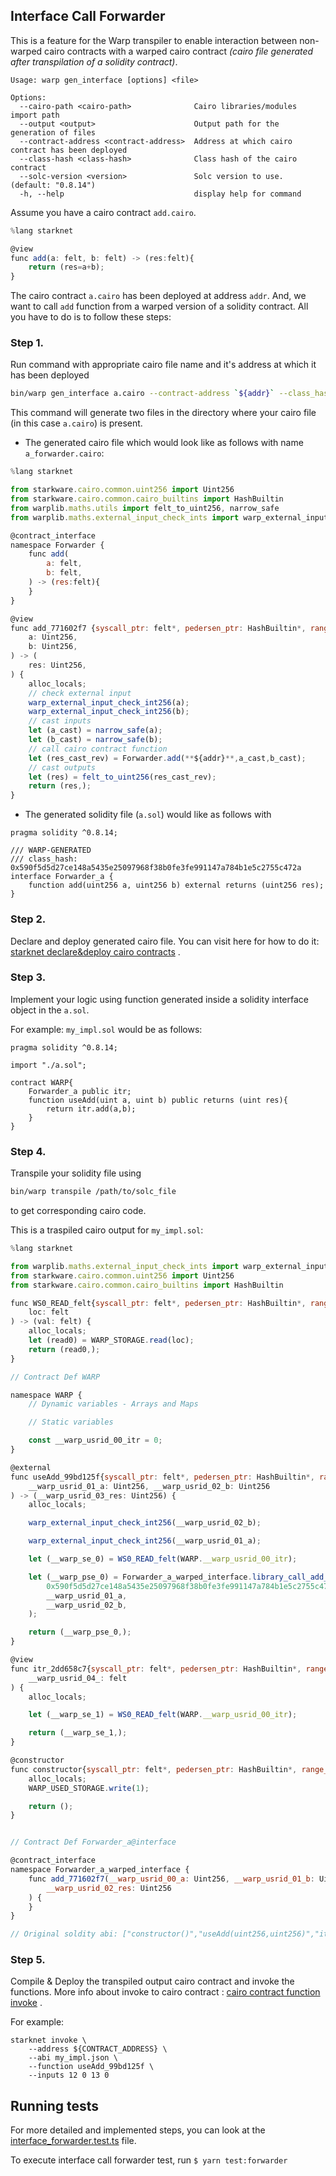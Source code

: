 ## Interface Call Forwarder

This is a feature for the Warp transpiler to enable interaction between non-warped cairo contracts with a warped cairo contract _(cairo file generated after transpilation of a solidity contract)_.

```text
Usage: warp gen_interface [options] <file>

Options:
  --cairo-path <cairo-path>              Cairo libraries/modules import path
  --output <output>                      Output path for the generation of files
  --contract-address <contract-address>  Address at which cairo contract has been deployed
  --class-hash <class-hash>              Class hash of the cairo contract
  --solc-version <version>               Solc version to use. (default: "0.8.14")
  -h, --help                             display help for command
```

Assume you have a cairo contract `add.cairo`.

```js
%lang starknet

@view
func add(a: felt, b: felt) -> (res:felt){
    return (res=a+b);
}
```

The cairo contract `a.cairo` has been deployed at address `addr`. And, we want to call `add` function from a warped version of a solidity contract. All you have to do is to follow these steps:

### Step 1.

Run command with appropriate cairo file name and it's address at which it has been deployed

```sh
bin/warp gen_interface a.cairo --contract-address `${addr}` --class_hash `${cairo_contract_class_hash}`
```

This command will generate two files in the directory where your cairo file (in this case `a.cairo`) is present.

- The generated cairo file which would look like as follows with name `a_forwarder.cairo`:

```js
%lang starknet

from starkware.cairo.common.uint256 import Uint256
from starkware.cairo.common.cairo_builtins import HashBuiltin
from warplib.maths.utils import felt_to_uint256, narrow_safe
from warplib.maths.external_input_check_ints import warp_external_input_check_int256

@contract_interface
namespace Forwarder {
    func add(
        a: felt,
        b: felt,
    ) -> (res:felt){
    }
}

@view
func add_771602f7 {syscall_ptr: felt*, pedersen_ptr: HashBuiltin*, range_check_ptr: felt}(
    a: Uint256,
    b: Uint256,
) -> (
    res: Uint256,
) {
    alloc_locals;
    // check external input
    warp_external_input_check_int256(a);
    warp_external_input_check_int256(b);
    // cast inputs
    let (a_cast) = narrow_safe(a);
    let (b_cast) = narrow_safe(b);
    // call cairo contract function
    let (res_cast_rev) = Forwarder.add(**${addr}**,a_cast,b_cast);
    // cast outputs
    let (res) = felt_to_uint256(res_cast_rev);
    return (res,);
}
```

- The generated solidity file (`a.sol`) would like as follows with

```solidity
pragma solidity ^0.8.14;

/// WARP-GENERATED
/// class_hash: 0x590f5d5d27ce148a5435e25097968f38b0fe3fe991147a784b1e5c2755c472a
interface Forwarder_a {
    function add(uint256 a, uint256 b) external returns (uint256 res);
}
```

### Step 2.

Declare and deploy generated cairo file. You can visit here for how to do it: [starknet declare&deploy cairo contracts](https://www.cairo-lang.org/docs/hello_starknet/intro.html#declare-the-contract-on-the-starknet-testnet) .

### Step 3.

Implement your logic using function generated inside a solidity interface object in the `a.sol`.

For example: `my_impl.sol` would be as follows:

```solidity
pragma solidity ^0.8.14;

import "./a.sol";

contract WARP{
    Forwarder_a public itr;
    function useAdd(uint a, uint b) public returns (uint res){
        return itr.add(a,b);
    }
}
```

### Step 4.

Transpile your solidity file using

```sh
bin/warp transpile /path/to/solc_file
```

to get corresponding cairo code.

This is a traspiled cairo output for `my_impl.sol`:

```js
%lang starknet

from warplib.maths.external_input_check_ints import warp_external_input_check_int256
from starkware.cairo.common.uint256 import Uint256
from starkware.cairo.common.cairo_builtins import HashBuiltin

func WS0_READ_felt{syscall_ptr: felt*, pedersen_ptr: HashBuiltin*, range_check_ptr: felt}(
    loc: felt
) -> (val: felt) {
    alloc_locals;
    let (read0) = WARP_STORAGE.read(loc);
    return (read0,);
}

// Contract Def WARP

namespace WARP {
    // Dynamic variables - Arrays and Maps

    // Static variables

    const __warp_usrid_00_itr = 0;
}

@external
func useAdd_99bd125f{syscall_ptr: felt*, pedersen_ptr: HashBuiltin*, range_check_ptr: felt}(
    __warp_usrid_01_a: Uint256, __warp_usrid_02_b: Uint256
) -> (__warp_usrid_03_res: Uint256) {
    alloc_locals;

    warp_external_input_check_int256(__warp_usrid_02_b);

    warp_external_input_check_int256(__warp_usrid_01_a);

    let (__warp_se_0) = WS0_READ_felt(WARP.__warp_usrid_00_itr);

    let (__warp_pse_0) = Forwarder_a_warped_interface.library_call_add_771602f7(
        0x590f5d5d27ce148a5435e25097968f38b0fe3fe991147a784b1e5c2755c472a,
        __warp_usrid_01_a,
        __warp_usrid_02_b,
    );

    return (__warp_pse_0,);
}

@view
func itr_2dd658c7{syscall_ptr: felt*, pedersen_ptr: HashBuiltin*, range_check_ptr: felt}() -> (
    __warp_usrid_04_: felt
) {
    alloc_locals;

    let (__warp_se_1) = WS0_READ_felt(WARP.__warp_usrid_00_itr);

    return (__warp_se_1,);
}

@constructor
func constructor{syscall_ptr: felt*, pedersen_ptr: HashBuiltin*, range_check_ptr: felt}() {
    alloc_locals;
    WARP_USED_STORAGE.write(1);

    return ();
}


// Contract Def Forwarder_a@interface

@contract_interface
namespace Forwarder_a_warped_interface {
    func add_771602f7(__warp_usrid_00_a: Uint256, __warp_usrid_01_b: Uint256) -> (
        __warp_usrid_02_res: Uint256
    ) {
    }
}

// Original soldity abi: ["constructor()","useAdd(uint256,uint256)","itr()"]
```

### Step 5.

Compile & Deploy the transpiled output cairo contract and invoke the functions. More info about invoke to cairo contract : [cairo contract function invoke](https://www.cairo-lang.org/docs/hello_starknet/intro.html#interact-with-the-contract) .

For example:

```
starknet invoke \
    --address ${CONTRACT_ADDRESS} \
    --abi my_impl.json \
    --function useAdd_99bd125f \
    --inputs 12 0 13 0
```

## Running tests

For more detailed and implemented steps, you can look at the [interface_forwarder.test.ts](../../tests/interface_call_forwarder/interface_forwarder.test.ts) file.

To execute interface call forwarder test, run `$ yarn test:forwarder`
